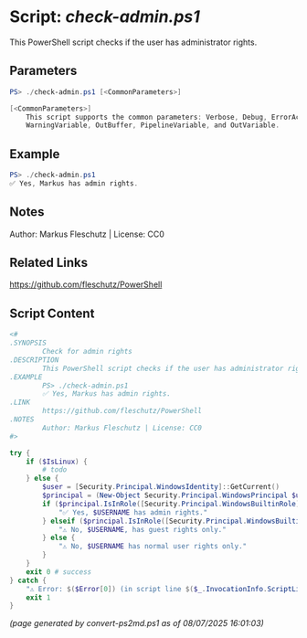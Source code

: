 Script: *check-admin.ps1*
========================

This PowerShell script checks if the user has administrator rights.

Parameters
----------
```powershell
PS> ./check-admin.ps1 [<CommonParameters>]

[<CommonParameters>]
    This script supports the common parameters: Verbose, Debug, ErrorAction, ErrorVariable, WarningAction, 
    WarningVariable, OutBuffer, PipelineVariable, and OutVariable.
```

Example
-------
```powershell
PS> ./check-admin.ps1
✅ Yes, Markus has admin rights.

```

Notes
-----
Author: Markus Fleschutz | License: CC0

Related Links
-------------
https://github.com/fleschutz/PowerShell

Script Content
--------------
```powershell
<#
.SYNOPSIS
        Check for admin rights
.DESCRIPTION
        This PowerShell script checks if the user has administrator rights.
.EXAMPLE
        PS> ./check-admin.ps1
        ✅ Yes, Markus has admin rights.
.LINK
        https://github.com/fleschutz/PowerShell
.NOTES
        Author: Markus Fleschutz | License: CC0
#>

try {
	if ($IsLinux) {
		# todo
	} else {
		$user = [Security.Principal.WindowsIdentity]::GetCurrent()
		$principal = (New-Object Security.Principal.WindowsPrincipal $user)
		if ($principal.IsInRole([Security.Principal.WindowsBuiltinRole]::Administrator)) {
			"✅ Yes, $USERNAME has admin rights."
		} elseif ($principal.IsInRole([Security.Principal.WindowsBuiltinRole]::Guest)) {
			"⚠️ No, $USERNAME, has guest rights only."
		} else {
			"⚠️ No, $USERNAME has normal user rights only."
		}
	}  
	exit 0 # success
} catch {
	"⚠️ Error: $($Error[0]) (in script line $($_.InvocationInfo.ScriptLineNumber))"
	exit 1
}	
```

*(page generated by convert-ps2md.ps1 as of 08/07/2025 16:01:03)*

